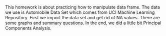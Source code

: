 This homework is about practicing how to manipulate data frame.
The data we use is Automobile Data Set which comes from UCI Machine Learning Repository.
First we import the data set and get rid of NA values. There are some graphs and summary questions.
In the end, we did a little bit Principal Components Analysis.